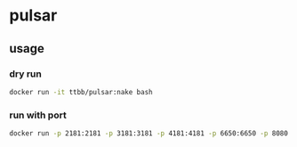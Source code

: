 # pulsar
## usage
### dry run
```bash
docker run -it ttbb/pulsar:nake bash
```
### run with port
```bash
docker run -p 2181:2181 -p 3181:3181 -p 4181:4181 -p 6650:6650 -p 8080:8080 -it ttbb/pulsar:nake bash
```